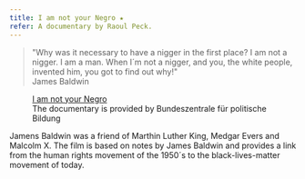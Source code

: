 ```yaml
---
title: I am not your Negro ★
refer: A documentary by Raoul Peck. 
---
```

<blockquote>"Why was it necessary to have a nigger in the first place? I am not a nigger. I am a man. When I´m not a nigger, and you, the white people, invented him, you got to find out why!"
<footer>James Baldwin</footer>
</blockquote>

<figure><a href="https://fsk12.bpb.de/mediathek/283417/i-am-not-your-negro">I am not your Negro</a>
<figcaption>The documentary is provided by Bundeszentrale für politische Bildung</figcaption></figure>

Jamens Baldwin was a friend of Marthin Luther King, Medgar Evers and Malcolm X. The film is based on notes by James Baldwin and provides a link from the human rights movement of the 1950´s to the black-lives-matter movement of today. 



